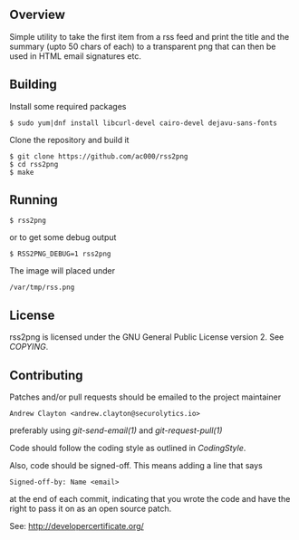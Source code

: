 ## Overview

Simple utility to take the first item from a rss feed and print the title
and the summary (upto 50 chars of each) to a transparent png that can then
be used in HTML email signatures etc.


## Building

Install some required packages

    $ sudo yum|dnf install libcurl-devel cairo-devel dejavu-sans-fonts

Clone the repository and build it

    $ git clone https://github.com/ac000/rss2png
    $ cd rss2png
    $ make


## Running

    $ rss2png

or to get some debug output

    $ RSS2PNG_DEBUG=1 rss2png

The image will placed under

    /var/tmp/rss.png


## License

rss2png is licensed under the GNU General Public License version 2. See
*COPYING*.


## Contributing

Patches and/or pull requests should be emailed to the project maintainer

    Andrew Clayton <andrew.clayton@securolytics.io>

preferably using *git-send-email(1)* and *git-request-pull(1)*

Code should follow the coding style as outlined in *CodingStyle*.

Also, code should be signed-off. This means adding a line that says

    Signed-off-by: Name <email>

at the end of each commit, indicating that you wrote the code and have the
right to pass it on as an open source patch.

See: <http://developercertificate.org/>
